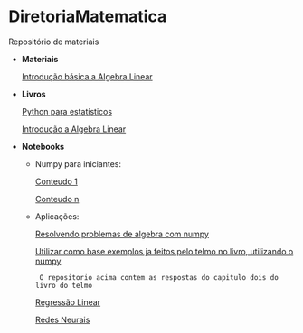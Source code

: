 # DiretoriaMatematica
Repositório de materiais

* **Materiais**

    [Introdução básica a Algebra Linear]()

* **Livros**

    [Python para estatísticos](tmfilho.github.io/pyestbook)

    [Introdução a Algebra Linear](http://www.mat.ufpb.br/jorge/arquivos/disciplinas/listas/LivroIAL)

* **Notebooks**
    * Numpy para iniciantes:
        
        [Conteudo 1]()

        [Conteudo n]()


    *  Aplicações:
        
        [Resolvendo problemas de algebra com numpy]()

        [Utilizar como base exemplos ja feitos pelo telmo no livro, utilizando o numpy](https://github.com/Manuelfjr/PythonParaEstatisticos/blob/master/ExeChapter_2.ipynb)
            
            O repositorio acima contem as respostas do capitulo dois do livro do telmo

        [Regressão Linear](https://drive.google.com/file/d/1DE-QcDbChQLmVgL-IqUcn-hNikA-w8vO/view?usp=sharing)

        [Redes Neurais](https://colab.research.google.com/drive/1b3QpTlocYfJfCGb4p4Mfk5netTVwwqvX?usp=sharing)
